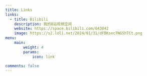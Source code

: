 ```yaml
---
title: Links
links:
  - title: Bilibili
    description: 我的B站视频空间
    website: https://space.bilibili.com/643842
    image: https://s2.loli.net/2024/01/31/dFDKsec7NGShTCt.png
menu:
    main: 
        weight: 4
        params:
            icon: link

comments: false
---
```




